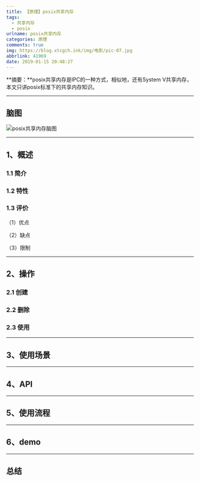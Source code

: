 ```yaml
---
title: 【原理】posix共享内存
tags:
  - 共享内存
  - posix
urlname: posix共享内存
categories: 原理
comments: true
img: https://blog.xtcgch.ink/img/电影/pic-07.jpg
abbrlink: 41969
date: 2019-01-15 20:48:27
---
```


**摘要：**posix共享内存是IPC的一种方式，相似地，还有System V共享内存，本文只讲posix标准下的共享内存知识。

<!--more-->

---

## 脑图

![posix共享内存脑图](posix共享内存.jpg)


---


## 1、概述

### 1.1 简介



### 1.2 特性



### 1.3 评价

（1）优点



（2）缺点



（3）限制



---

## 2、操作

### 2.1 创建


### 2.2 删除



### 2.3 使用





----

## 3、使用场景





---

## 4、API





----

## 5、使用流程





---

## 6、demo






---

## 总结